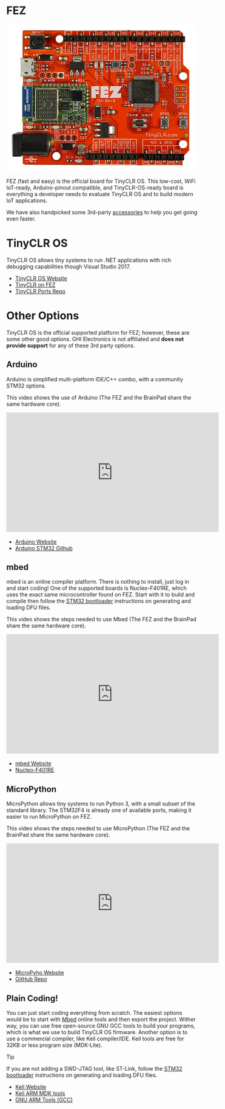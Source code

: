 # FEZ
![FEZ](images/fez.jpg)

FEZ (fast and easy) is the official board for TinyCLR OS. This low-cost, WiFi IoT-ready, Arduino-pinout compatible, and TinyCLR-OS-ready board is everything a developer needs to evaluate TinyCLR OS and to build modern IoT applications.

We have also handpicked some 3rd-party [accessories](../../tinyclr/accessories/intro.md) to help you get going even faster.

# TinyCLR OS
TinyCLR OS allows tiny systems to run .NET applications with rich debugging capabilities though Visual Studio 2017.

* [TinyCLR OS Website](http://www.tinyclr.com/)
* [TinyCLR on FEZ](../../tinyclr/boards/fez.md)
* [TinyCLR Ports Repo](https://github.com/ghi-electronics/TinyCLR-Ports)

# Other Options
TinyCLR OS is the official supported platform for FEZ; however, these are some other good options. GHI Electronics is not affiliated and **does not provide support** for any of these 3rd party options.

## Arduino
Arduino is simplified multi-platform IDE/C++ combo, with a community STM32 options. 

This video shows the use of Arduino (The FEZ and the BrainPad share the same hardware core).

<iframe width="560" height="315" src="https://www.youtube.com/embed/CIIIbwWzBDI" frameborder="0" allowfullscreen></iframe>

* [Arduino Website](https://www.arduino.cc/)
* [Arduino STM32 Github](https://github.com/stm32duino)

## mbed
mbed is an online compiler platform. There is nothing to install, just log in and start coding!
One of the supported boards is Nucleo-F401RE, which uses the exact same microcontroller found on FEZ. Start with it to build and compile then follow the [STM32 bootloader](../loaders/stm32_bootloader.md) instructions on generating and loading DFU files. 

This video shows the steps needed to use Mbed (The FEZ and the BrainPad share the same hardware core).

<iframe width="560" height="315" src="https://www.youtube.com/embed/8qcKctDvV_4" frameborder="0" allowfullscreen></iframe>

* [mbed Website](https://developer.mbed.org/)
* [Nucleo-F401RE](https://developer.mbed.org/platforms/ST-Nucleo-F401RE/)

## MicroPython
MicroPython allows tiny systems to run Python 3, with a small subset of the standard library.
The STM32F4 is already one of available ports, making it easier to run MicroPython on FEZ.

This video shows the steps needed to use MicroPython (The FEZ and the BrainPad share the same hardware core).

<iframe width="560" height="315" src="https://www.youtube.com/embed/u6MoDpUNQDc" frameborder="0" allowfullscreen></iframe>

* [MicroPyho Website](http://www.micropython.org/)
* [GitHub Repo](https://github.com/micropython/micropython)

## Plain Coding!
You can just start coding everything from scratch. The easiest options would be to start with [Mbed](#mbed) online tools and then export the project. Wither way, you can use free open-source GNU GCC tools to build your programs, which is what we use to build TinyCLR OS firmware. Another option is to use a commercial compiler, like Keil compiler/IDE. Keil tools are free for 32KB or less program size (MDK-Lite).

> [!Tip]
> If you are not adding a SWD-JTAG tool, like ST-Link, follow the [STM32 bootloader](../loaders/stm32_bootloader.md) instructions on generating and loading DFU files. 
 
* [Keil Website](http://www.keil.com/)
* [Keil ARM MDK tools](http://www2.keil.com/mdk5)
* [GNU ARM Tools (GCC)](https://developer.arm.com/open-source/gnu-toolchain/gnu-rm/downloads)
